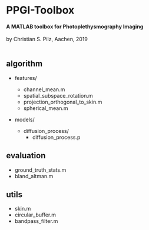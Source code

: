 
# PPGI-Toolbox
<b>A MATLAB toolbox for Photoplethysmography Imaging</b><br>
<br>
by Christian S. Pilz, Aachen, 2019<br>
<br>

## algorithm

- features/
	- channel_mean.m
	- spatial_subspace_rotation.m
	- projection_orthogonal_to_skin.m
	- spherical_mean.m
	
- models/
	- diffusion_process/
		- diffusion_process.p

## evaluation

- ground_truth_stats.m
- bland_altman.m

## utils

- skin.m
- circular_buffer.m
- bandpass_filter.m

